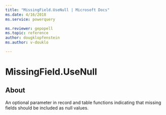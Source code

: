 ```yaml
---
title: "MissingField.UseNull | Microsoft Docs"
ms.date: 4/16/2018
ms.service: powerquery

ms.reviewer: gepopell
ms.topic: reference
author: dougklopfenstein
ms.author: v-douklo

---
```

# MissingField.UseNull
## About
An optional parameter in record and table functions indicating that missing fields should be included as null values.

